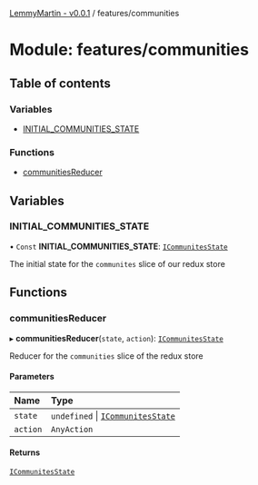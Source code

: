 [LemmyMartin - v0.0.1](../README.md) / features/communities

# Module: features/communities

## Table of contents

### Variables

- [INITIAL\_COMMUNITIES\_STATE](features_communities.md#initial_communities_state)

### Functions

- [communitiesReducer](features_communities.md#communitiesreducer)

## Variables

### INITIAL\_COMMUNITIES\_STATE

• `Const` **INITIAL\_COMMUNITIES\_STATE**: [`ICommunitesState`](../interfaces/features_communities_types.ICommunitesState.md)

The initial state for the `communites` slice of our redux store

## Functions

### communitiesReducer

▸ **communitiesReducer**(`state`, `action`): [`ICommunitesState`](../interfaces/features_communities_types.ICommunitesState.md)

Reducer for the `communities` slice of the redux store

#### Parameters

| Name | Type |
| :------ | :------ |
| `state` | `undefined` \| [`ICommunitesState`](../interfaces/features_communities_types.ICommunitesState.md) |
| `action` | `AnyAction` |

#### Returns

[`ICommunitesState`](../interfaces/features_communities_types.ICommunitesState.md)
